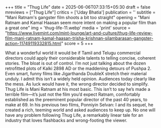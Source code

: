 +++
title = "Thug Life"
date = 2025-06-06T07:33:15+05:30
draft = false
mreviews = ["Thug Life"]
critics = ['Uday Bhatia']
publication = ''
subtitle = "Mani Ratnam's gangster film shoots a bit too straight"
opening = "Mani Ratnam and Kamal Haasan seem more intent on making a popular film than a great one"
img = 'thug-life-11.webp'
media = 'print'
source = "https://www.livemint.com/mint-lounge/art-and-culture/thug-life-review-film-mani-ratnam-kamal-haasan-trisha-krishnan-silambarasan-gangster-action-11749119332815.html"
score = 5
+++

What a wonderful world it would be if Tamil and Telugu commercial directors could apply their considerable talents to telling concise, coherent stories. The bloat is out of control. I’m not just talking about the dozen retrofitted plots of Kalki 2898 AD or the maddening detours of Pushpa 2. Even smart, funny films like Jigarthanda DoubleX stretch their material unduly. I admit this isn’t a widely held opinion. Audiences today clearly like the mess. As luck would have it, the wrong director decided to simplify. Thug Life is Mani Ratnam at his most basic. This isn’t to say he’s made a terrible film—it’s just not the film you’d expect Ratnam, comfortably established as the preeminent popular director of the past 40 years, to make at 69. In his previous two films, Ponniyin Selvan: I and its sequel, he created a rich, teeming world and asked audiences to keep up. No one will have any problem following Thug Life, a remarkably linear tale for an industry that loves flashbacks and wrong-footing the viewer.
